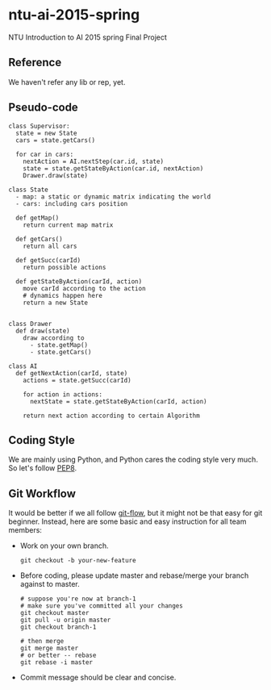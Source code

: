 # ntu-ai-2015-spring
NTU Introduction to AI 2015 spring Final Project


## Reference
We haven't refer any lib or rep, yet.

## Pseudo-code

```
class Supervisor:
  state = new State
  cars = state.getCars()

  for car in cars:
    nextAction = AI.nextStep(car.id, state)
    state = state.getStateByAction(car.id, nextAction)
    Drawer.draw(state)

class State
  - map: a static or dynamic matrix indicating the world
  - cars: including cars position

  def getMap()
    return current map matrix

  def getCars()
    return all cars

  def getSucc(carId)
    return possible actions

  def getStateByAction(carId, action)
    move carId according to the action
    # dynamics happen here
    return a new State


class Drawer
  def draw(state)
    draw according to
      - state.getMap()
      - state.getCars()

class AI
  def getNextAction(carId, state)
    actions = state.getSucc(carId)

    for action in actions:
      nextState = state.getStateByAction(carId, action)

    return next action according to certain Algorithm

```

## Coding Style

We are mainly using Python, and Python cares the coding style very much. So
let's follow [PEP8](https://www.python.org/dev/peps/pep-0008/).

## Git Workflow

It would be better if we all follow [git-flow](http://nvie.com/posts/a-successful-git-branching-model/), but it might not be that easy for git beginner.
Instead, here are some basic and easy instruction for all team members:

- Work on your own branch.
  ```
  git checkout -b your-new-feature
  ```
- Before coding, please update master and rebase/merge your branch against to
  master.
  ```
  # suppose you're now at branch-1
  # make sure you've committed all your changes
  git checkout master
  git pull -u origin master
  git checkout branch-1

  # then merge
  git merge master
  # or better -- rebase
  git rebase -i master
  ```
- Commit message should be clear and concise.


